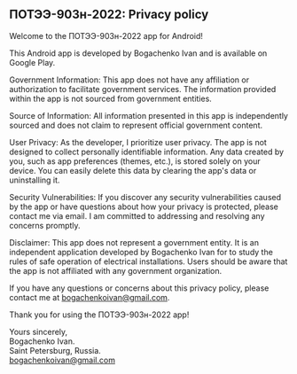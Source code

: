 ## ПОТЭЭ-903н-2022: Privacy policy

Welcome to the ПОТЭЭ-903н-2022 app for Android!

This Android app is developed by Bogachenko Ivan and is available on Google Play.

Government Information:
This app does not have any affiliation or authorization to facilitate government services. The information provided within the app is not sourced from government entities.

Source of Information:
All information presented in this app is independently sourced and does not claim to represent official government content.

User Privacy:
As the developer, I prioritize user privacy. The app is not designed to collect personally identifiable information. Any data created by you, such as app preferences (themes, etc.), is stored solely on your device. You can easily delete this data by clearing the app's data or uninstalling it.

Security Vulnerabilities:
If you discover any security vulnerabilities caused by the app or have questions about how your privacy is protected, please contact me via email. I am committed to addressing and resolving any concerns promptly.

Disclaimer:
This app does not represent a government entity. It is an independent application developed by Bogachenko Ivan for to study the rules of safe operation of electrical installations. Users should be aware that the app is not affiliated with any government organization.

If you have any questions or concerns about this privacy policy, please contact me at bogachenkoivan@gmail.com.

Thank you for using the ПОТЭЭ-903н-2022 app!



Yours sincerely,  
Bogachenko Ivan.  
Saint Petersburg, Russia.  
bogachenkoivan@gmail.com
